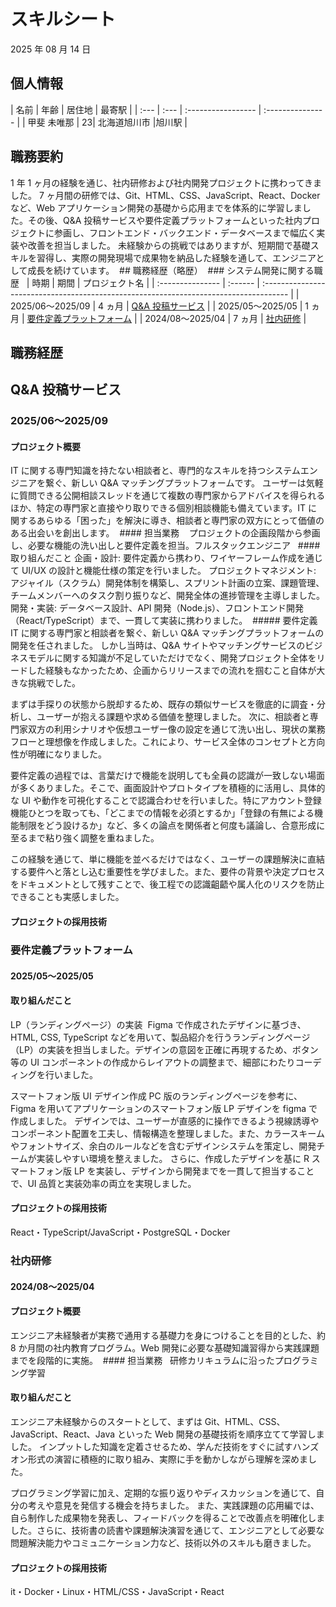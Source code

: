 # スキルシート

2025 年 08 月 14 日

## 個人情報

| 名前 | 年齢 | 居住地 | 最寄駅 | | :--- | :--- | :----------------- | :--------------- | | 甲斐 未唯那 | 23| 北海道旭川市 |旭川駅 |

## 職務要約

1 年 1 ヶ月の経験を通じ、社内研修および社内開発プロジェクトに携わってきました。
7 ヶ月間の研修では、Git、HTML、CSS、JavaScript、React、Docker など、Web アプリケーション開発の基礎から応用までを体系的に学習しました。その後、Q&A 投稿サービスや要件定義プラットフォームといった社内プロジェクトに参画し、フロントエンド・バックエンド・データベースまで幅広く実装や改善を担当しました。
未経験からの挑戦ではありますが、短期間で基礎スキルを習得し、実際の開発現場で成果物を納品した経験を通して、エンジニアとして成長を続けています。
 ## 職務経歴（略歴）  ### システム開発に関する職歴   | 時期 | 期間 | プロジェクト名 | | :--------------- | :------ | :------------------------------------------------------------------------------------ | | 2025/06〜2025/09 | 4 ヵ月 | [Q&A 投稿サービス](#Q&A投稿サービス) | | 2025/05〜2025/05 | 1 ヵ月 | [要件定義プラットフォーム](#要件定義プラットフォーム) | | 2024/08〜2025/04 | 7 ヵ月 | [社内研修](#社内研修) |

## 職務経歴

## Q&A 投稿サービス

### 2025/06〜2025/09

#### プロジェクト概要

IT に関する専門知識を持たない相談者と、専門的なスキルを持つシステムエンジニアを繋ぐ、新しい Q&A マッチングプラットフォームです。
ユーザーは気軽に質問できる公開相談スレッドを通じて複数の専門家からアドバイスを得られるほか、特定の専門家と直接やり取りできる個別相談機能も備えています。IT に関するあらゆる「困った」を解決に導き、相談者と専門家の双方にとって価値のある出会いを創出します。  #### 担当業務    プロジェクトの企画段階から参画し、必要な機能の洗い出しと要件定義を担当。フルスタックエンジニア   #### 取り組んだこと
企画・設計: 要件定義から携わり、ワイヤーフレーム作成を通じて UI/UX の設計と機能仕様の策定を行いました。
プロジェクトマネジメント: アジャイル（スクラム）開発体制を構築し、スプリント計画の立案、課題管理、チームメンバーへのタスク割り振りなど、開発全体の進捗管理を主導しました。
開発・実装: データベース設計、API 開発（Node.js）、フロントエンド開発（React/TypeScript）まで、一貫して実装に携わりました。  ##### 要件定義   IT に関する専門家と相談者を繋ぐ、新しい Q&A マッチングプラットフォームの開発を任されました。
しかし当時は、Q&A サイトやマッチングサービスのビジネスモデルに関する知識が不足していただけでなく、開発プロジェクト全体をリードした経験もなかったため、企画からリリースまでの流れを掴むこと自体が大きな挑戦でした。

まずは手探りの状態から脱却するため、既存の類似サービスを徹底的に調査・分析し、ユーザーが抱える課題や求める価値を整理しました。
次に、相談者と専門家双方の利用シナリオや仮想ユーザー像の設定を通じて洗い出し、現状の業務フローと理想像を作成しました。これにより、サービス全体のコンセプトと方向性が明確になりました。

要件定義の過程では、言葉だけで機能を説明しても全員の認識が一致しない場面が多くありました。そこで、画面設計やプロトタイプを積極的に活用し、具体的な UI や動作を可視化することで認識合わせを行いました。特にアカウント登録機能ひとつを取っても、「どこまでの情報を必須とするか」「登録の有無による機能制限をどう設けるか」など、多くの論点を関係者と何度も議論し、合意形成に至るまで粘り強く調整を重ねました。

この経験を通じて、単に機能を並べるだけではなく、ユーザーの課題解決に直結する要件へと落とし込む重要性を学びました。また、要件の背景や決定プロセスをドキュメントとして残すことで、後工程での認識齟齬や属人化のリスクを防止できることも実感しました。

#### プロジェクトの採用技術

### 要件定義プラットフォーム

#### 2025/05〜2025/05

#### 取り組んだこと

LP（ランディングページ）の実装  Figma で作成されたデザインに基づき、HTML, CSS, TypeScript などを用いて、製品紹介を行うランディングページ（LP）の実装を担当しました。デザインの意図を正確に再現するため、ボタン等の UI コンポーネントの作成からレイアウトの調整まで、細部にわたりコーディングを行いました。

スマートフォン版 UI デザイン作成
PC 版のランディングページを参考に、Figma を用いてアプリケーションのスマートフォン版 LP デザインを figma で作成しました。
デザインでは、ユーザーが直感的に操作できるよう視線誘導やコンポーネント配置を工夫し、情報構造を整理しました。また、カラースキームやフォントサイズ、余白のルールなどを含むデザインシステムを策定し、開発チームが実装しやすい環境を整えました。
さらに、作成したデザインを基に R スマートフォン版 LP を実装し、デザインから開発までを一貫して担当することで、UI 品質と実装効率の両立を実現しました。

#### プロジェクトの採用技術

React・TypeScript/JavaScript・PostgreSQL・Docker

### 社内研修

#### 2024/08〜2025/04

#### プロジェクト概要

エンジニア未経験者が実務で通用する基礎力を身につけることを目的とした、約 8 か月間の社内教育プログラム。Web 開発に必要な基礎知識習得から実践課題までを段階的に実施。  #### 担当業務   研修カリキュラムに沿ったプログラミング学習

#### 取り組んだこと

エンジニア未経験からのスタートとして、まずは Git、HTML、CSS、JavaScript、React、Java といった Web 開発の基礎技術を順序立てて学習しました。
インプットした知識を定着させるため、学んだ技術をすぐに試すハンズオン形式の演習に積極的に取り組み、実際に手を動かしながら理解を深めました。

プログラミング学習に加え、定期的な振り返りやディスカッションを通じて、自分の考えや意見を発信する機会を持ちました。
また、実践課題の応用編では、自ら制作した成果物を発表し、フィードバックを得ることで改善点を明確化しました。さらに、技術書の読書や課題解決演習を通じて、エンジニアとして必要な問題解決能力やコミュニケーション力など、技術以外のスキルも磨きました。

#### プロジェクトの採用技術

it・Docker・Linux・HTML/CSS・JavaScript・React
